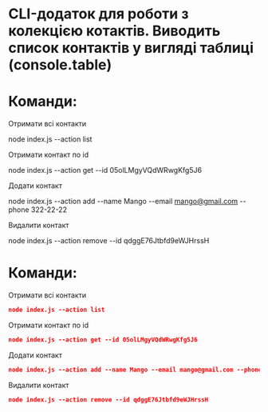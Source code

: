 # CLI-додаток для роботи з колекцією котактів. Виводить список контактів у вигляді таблиці (console.table)

# Команди:

Отримати всі контакти

node index.js --action list

Отримати контакт по id

node index.js --action get --id 05olLMgyVQdWRwgKfg5J6

Додати контакт

node index.js --action add --name Mango --email mango@gmail.com --phone 322-22-22

Видалити контакт

node index.js --action remove --id qdggE76Jtbfd9eWJHrssH

# Команди:

Отримати всі контакти

```json
node index.js --action list
```

Отримати контакт по id

```json
node index.js --action get --id 05olLMgyVQdWRwgKfg5J6
```

Додати контакт

```json
node index.js --action add --name Mango --email mango@gmail.com --phone 322-22-22
```

Видалити контакт

```json
node index.js --action remove --id qdggE76Jtbfd9eWJHrssH
```
